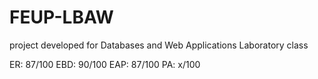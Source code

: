 # FEUP-LBAW
project developed for Databases and Web Applications Laboratory class

ER: 87/100 
EBD: 90/100
EAP: 87/100
PA: x/100
